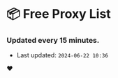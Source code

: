 # :package: Free Proxy List
### Updated every 15 minutes.

- Last updated: `2024-06-22 10:36`

:heart:
